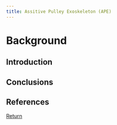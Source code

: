 ```yaml
---
title: Assitive Pulley Exoskeleton (APE)
---
```


# Background

## Introduction

## Conclusions

## References

[Return](/index)
